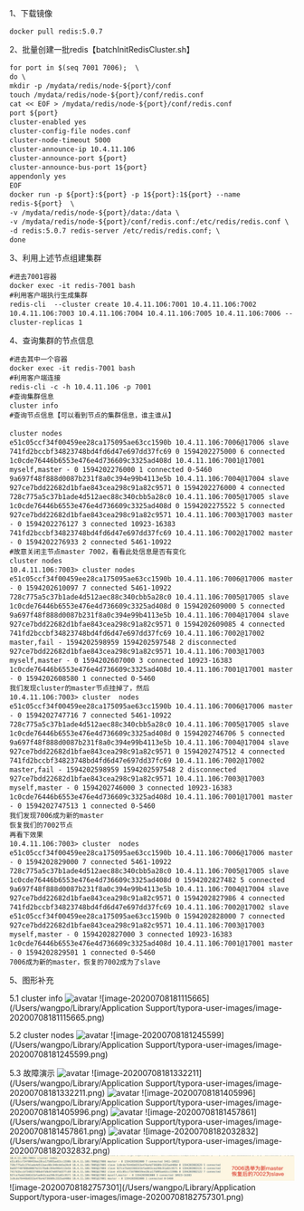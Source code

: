1、下载镜像

```shell
docker pull redis:5.0.7
```

2、批量创建一批redis【batchInitRedisCluster.sh】

```shell
for port in $(seq 7001 7006);  \
do \
mkdir -p /mydata/redis/node-${port}/conf
touch /mydata/redis/node-${port}/conf/redis.conf
cat << EOF > /mydata/redis/node-${port}/conf/redis.conf
port ${port}
cluster-enabled yes
cluster-config-file nodes.conf
cluster-node-timeout 5000
cluster-announce-ip 10.4.11.106
cluster-announce-port ${port}
cluster-announce-bus-port 1${port}
appendonly yes
EOF
docker run -p ${port}:${port} -p 1${port}:1${port} --name redis-${port}  \
-v /mydata/redis/node-${port}/data:/data \
-v /mydata/redis/node-${port}/conf/redis.conf:/etc/redis/redis.conf \
-d redis:5.0.7 redis-server /etc/redis/redis.conf; \
done
```

3、利用上述节点组建集群

```shell
#进去7001容器
docker exec -it redis-7001 bash 
#利用客户端执行生成集群
redis-cli  --cluster create 10.4.11.106:7001 10.4.11.106:7002 10.4.11.106:7003 10.4.11.106:7004 10.4.11.106:7005 10.4.11.106:7006 --cluster-replicas 1
```

4、查询集群的节点信息

```shell
#进去其中一个容器
docker exec -it redis-7001 bash 
#利用客户端连接
redis-cli -c -h 10.4.11.106 -p 7001
#查询集群信息
cluster info 
#查询节点信息【可以看到节点的集群信息，谁主谁从】

cluster nodes
e51c05ccf34f00459ee28ca175095ae63cc1590b 10.4.11.106:7006@17006 slave 741fd2bccbf34823748bd4fd6d47e697dd37fc69 0 1594202275000 6 connected
1c0cde76446b6553e476e4d736609c3325ad408d 10.4.11.106:7001@17001 myself,master - 0 1594202276000 1 connected 0-5460
9a697f48f888d0087b231f8a0c394e99b4113e5b 10.4.11.106:7004@17004 slave 927ce7bdd22682d1bfae843cea298c91a82c9571 0 1594202276000 4 connected
728c775a5c37b1ade4d512aec88c340cbb5a28c0 10.4.11.106:7005@17005 slave 1c0cde76446b6553e476e4d736609c3325ad408d 0 1594202275522 5 connected
927ce7bdd22682d1bfae843cea298c91a82c9571 10.4.11.106:7003@17003 master - 0 1594202276127 3 connected 10923-16383
741fd2bccbf34823748bd4fd6d47e697dd37fc69 10.4.11.106:7002@17002 master - 0 1594202276933 2 connected 5461-10922
#故意关闭主节点master 7002，看看此处信息是否有变化
cluster nodes
10.4.11.106:7003> cluster nodes
e51c05ccf34f00459ee28ca175095ae63cc1590b 10.4.11.106:7006@17006 master - 0 1594202610097 7 connected 5461-10922
728c775a5c37b1ade4d512aec88c340cbb5a28c0 10.4.11.106:7005@17005 slave 1c0cde76446b6553e476e4d736609c3325ad408d 0 1594202609000 5 connected
9a697f48f888d0087b231f8a0c394e99b4113e5b 10.4.11.106:7004@17004 slave 927ce7bdd22682d1bfae843cea298c91a82c9571 0 1594202609085 4 connected
741fd2bccbf34823748bd4fd6d47e697dd37fc69 10.4.11.106:7002@17002 master,fail - 1594202598959 1594202597548 2 disconnected
927ce7bdd22682d1bfae843cea298c91a82c9571 10.4.11.106:7003@17003 myself,master - 0 1594202607000 3 connected 10923-16383
1c0cde76446b6553e476e4d736609c3325ad408d 10.4.11.106:7001@17001 master - 0 1594202608580 1 connected 0-5460
我们发现cluster的master节点挂掉了，然后
10.4.11.106:7003> cluster  nodes
e51c05ccf34f00459ee28ca175095ae63cc1590b 10.4.11.106:7006@17006 master - 0 1594202747716 7 connected 5461-10922
728c775a5c37b1ade4d512aec88c340cbb5a28c0 10.4.11.106:7005@17005 slave 1c0cde76446b6553e476e4d736609c3325ad408d 0 1594202746706 5 connected
9a697f48f888d0087b231f8a0c394e99b4113e5b 10.4.11.106:7004@17004 slave 927ce7bdd22682d1bfae843cea298c91a82c9571 0 1594202747512 4 connected
741fd2bccbf34823748bd4fd6d47e697dd37fc69 10.4.11.106:7002@17002 master,fail - 1594202598959 1594202597548 2 disconnected
927ce7bdd22682d1bfae843cea298c91a82c9571 10.4.11.106:7003@17003 myself,master - 0 1594202746000 3 connected 10923-16383
1c0cde76446b6553e476e4d736609c3325ad408d 10.4.11.106:7001@17001 master - 0 1594202747513 1 connected 0-5460
我们发现7006成为新的master
恢复我们的7002节点
再看下效果
10.4.11.106:7003> cluster  nodes
e51c05ccf34f00459ee28ca175095ae63cc1590b 10.4.11.106:7006@17006 master - 0 1594202829000 7 connected 5461-10922
728c775a5c37b1ade4d512aec88c340cbb5a28c0 10.4.11.106:7005@17005 slave 1c0cde76446b6553e476e4d736609c3325ad408d 0 1594202827482 5 connected
9a697f48f888d0087b231f8a0c394e99b4113e5b 10.4.11.106:7004@17004 slave 927ce7bdd22682d1bfae843cea298c91a82c9571 0 1594202827986 4 connected
741fd2bccbf34823748bd4fd6d47e697dd37fc69 10.4.11.106:7002@17002 slave e51c05ccf34f00459ee28ca175095ae63cc1590b 0 1594202828000 7 connected
927ce7bdd22682d1bfae843cea298c91a82c9571 10.4.11.106:7003@17003 myself,master - 0 1594202827000 3 connected 10923-16383
1c0cde76446b6553e476e4d736609c3325ad408d 10.4.11.106:7001@17001 master - 0 1594202829501 1 connected 0-5460
7006成为新的master，恢复的7002成为了slave

```

5、图形补充

5.1 cluster info 
![avatar](https://user-images.githubusercontent.com/62863976/86913461-4b6a7080-c151-11ea-9dd6-2800c70c3a13.png)
![image-20200708181115665](/Users/wangpo/Library/Application Support/typora-user-images/image-20200708181115665.png)

5.2 cluster nodes
![avatar](Images/20200708181245599.jpg)
![image-20200708181245599](/Users/wangpo/Library/Application Support/typora-user-images/image-20200708181245599.png)

5.3 故障演示
![avatar](Images/20200708181332211.jpg)
![image-20200708181332211](/Users/wangpo/Library/Application Support/typora-user-images/image-20200708181332211.png)
![avatar](Images/20200708181405996.jpg)
![image-20200708181405996](/Users/wangpo/Library/Application Support/typora-user-images/image-20200708181405996.png)
![avatar](Images/20200708181457861.jpg)
![image-20200708181457861](/Users/wangpo/Library/Application Support/typora-user-images/image-20200708181457861.png)
![avatar](Images/20200708182032832.jpg)
![image-20200708182032832](/Users/wangpo/Library/Application Support/typora-user-images/image-20200708182032832.png)
![avatar](Images/image-20200708182757301.png)
![image-20200708182757301](/Users/wangpo/Library/Application Support/typora-user-images/image-20200708182757301.png)

